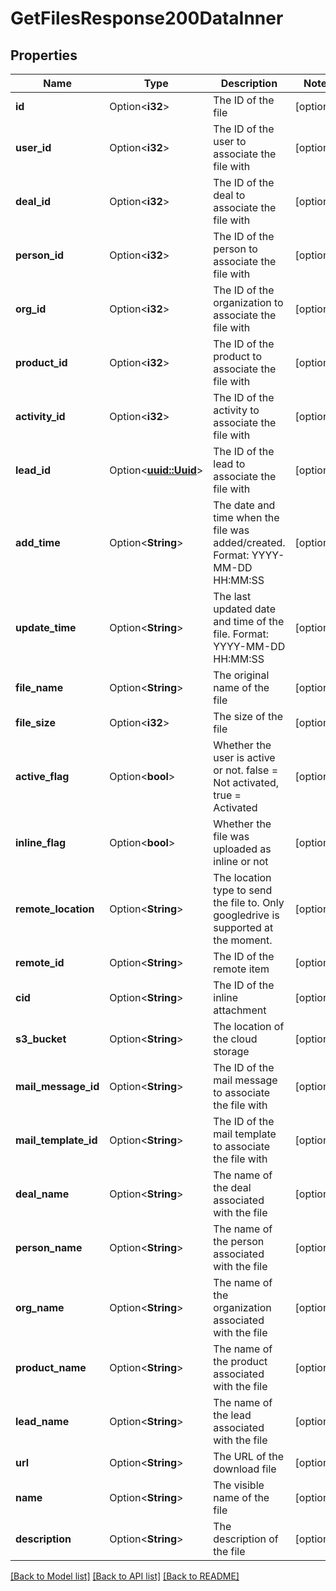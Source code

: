 # GetFilesResponse200DataInner

## Properties

Name | Type | Description | Notes
------------ | ------------- | ------------- | -------------
**id** | Option<**i32**> | The ID of the file | [optional]
**user_id** | Option<**i32**> | The ID of the user to associate the file with | [optional]
**deal_id** | Option<**i32**> | The ID of the deal to associate the file with | [optional]
**person_id** | Option<**i32**> | The ID of the person to associate the file with | [optional]
**org_id** | Option<**i32**> | The ID of the organization to associate the file with | [optional]
**product_id** | Option<**i32**> | The ID of the product to associate the file with | [optional]
**activity_id** | Option<**i32**> | The ID of the activity to associate the file with | [optional]
**lead_id** | Option<[**uuid::Uuid**](uuid::Uuid.md)> | The ID of the lead to associate the file with | [optional]
**add_time** | Option<**String**> | The date and time when the file was added/created. Format: YYYY-MM-DD HH:MM:SS | [optional]
**update_time** | Option<**String**> | The last updated date and time of the file. Format: YYYY-MM-DD HH:MM:SS | [optional]
**file_name** | Option<**String**> | The original name of the file | [optional]
**file_size** | Option<**i32**> | The size of the file | [optional]
**active_flag** | Option<**bool**> | Whether the user is active or not. false = Not activated, true = Activated | [optional]
**inline_flag** | Option<**bool**> | Whether the file was uploaded as inline or not | [optional]
**remote_location** | Option<**String**> | The location type to send the file to. Only googledrive is supported at the moment. | [optional]
**remote_id** | Option<**String**> | The ID of the remote item | [optional]
**cid** | Option<**String**> | The ID of the inline attachment | [optional]
**s3_bucket** | Option<**String**> | The location of the cloud storage | [optional]
**mail_message_id** | Option<**String**> | The ID of the mail message to associate the file with | [optional]
**mail_template_id** | Option<**String**> | The ID of the mail template to associate the file with | [optional]
**deal_name** | Option<**String**> | The name of the deal associated with the file | [optional]
**person_name** | Option<**String**> | The name of the person associated with the file | [optional]
**org_name** | Option<**String**> | The name of the organization associated with the file | [optional]
**product_name** | Option<**String**> | The name of the product associated with the file | [optional]
**lead_name** | Option<**String**> | The name of the lead associated with the file | [optional]
**url** | Option<**String**> | The URL of the download file | [optional]
**name** | Option<**String**> | The visible name of the file | [optional]
**description** | Option<**String**> | The description of the file | [optional]

[[Back to Model list]](../README.md#documentation-for-models) [[Back to API list]](../README.md#documentation-for-api-endpoints) [[Back to README]](../README.md)


